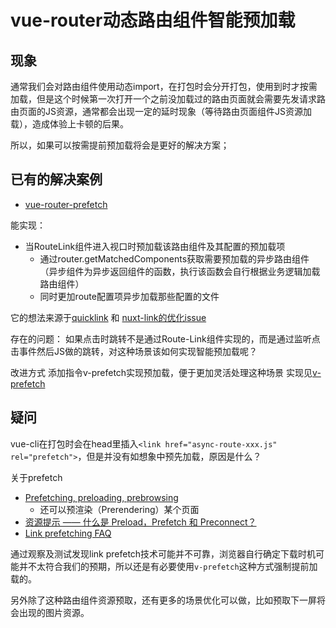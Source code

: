 # vue-router动态路由组件智能预加载

## 现象
通常我们会对路由组件使用动态import，在打包时会分开打包，使用到时才按需加载，但是这个时候第一次打开一个之前没加载过的路由页面就会需要先发请求路由页面的JS资源，通常都会出现一定的延时现象（等待路由页面组件JS资源加载），造成体验上卡顿的后果。

所以，如果可以按需提前预加载将会是更好的解决方案；

## 已有的解决案例

* [vue-router-prefetch](https://github.com/egoist/vue-router-prefetch)

能实现：
* 当RouteLink组件进入视口时预加载该路由组件及其配置的预加载项
  * 通过router.getMatchedComponents获取需要预加载的异步路由组件（异步组件为异步返回组件的函数，执行该函数会自行根据业务逻辑加载路由组件）
  * 同时更加route配置项异步加载那些配置的文件

它的想法来源于[quicklink](https://github.com/GoogleChromeLabs/quicklink) 和 [nuxt-link的优化issue](https://github.com/nuxt/nuxt.js/pull/4574/)

存在的问题：
如果点击时跳转不是通过Route-Link组件实现的，而是通过监听点击事件然后JS做的跳转，对这种场景该如何实现智能预加载呢？

改进方式
添加指令v-prefetch实现预加载，便于更加灵活处理这种场景
实现见[v-prefetch](https://github.com/zenghj/pratices/tree/master/v-prefetch)

## 疑问
vue-cli在打包时会在head里插入`<link href="async-route-xxx.js" rel="prefetch">`，但是并没有如想象中预先加载，原因是什么？

关于prefetch
* [Prefetching, preloading, prebrowsing](https://css-tricks.com/prefetching-preloading-prebrowsing/)
  * 还可以预渲染（Prerendering）某个页面
* [资源提示 —— 什么是 Preload，Prefetch 和 Preconnect？](https://github.com/fi3ework/blog/issues/32)
* [Link prefetching FAQ](https://developer.mozilla.org/zh-CN/docs/Web/HTTP/Link_prefetching_FAQ)

通过观察及测试发现link prefetch技术可能并不可靠，浏览器自行确定下载时机可能并不太符合我们的预期，所以还是有必要使用`v-prefetch`这种方式强制提前加载的。

另外除了这种路由组件资源预取，还有更多的场景优化可以做，比如预取下一屏将会出现的图片资源。
